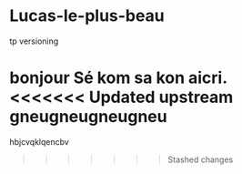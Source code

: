 # Lucas-le-plus-beau
tp versioning

bonjour
Sé kom sa kon aicri.
<<<<<<< Updated upstream
gneugneugneugneu
=======
hbjcvqklqencbv
>>>>>>> Stashed changes
